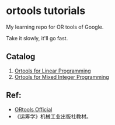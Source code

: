 # ortools tutorials

My learning repo for OR tools of Google. 

Take it slowly, it'll go fast.

## Catalog


1. [Ortools for Linear Programming](./SimpleLP.ipynb)
2. [Ortools for Mixed Integer Programming](./IntegerOpt.ipynb)

## Ref:

- [ORtools Official](https://developers.google.cn/optimization?hl=zh-cn)
- 《运筹学》机械工业出版社教材。